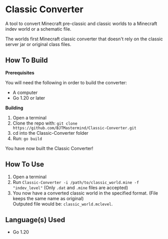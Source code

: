 # Classic Converter

A tool to convert Minecraft pre-classic and classic worlds to a Minecraft indev world or a schematic file.

The worlds first Minecraft classic converter that doesn't rely on the classic server jar or original class files.

## How To Build

**Prerequisites**

You will need the following in order to build the converter:

* A computer
* Go 1.20 or later

**Building**

1. Open a terminal
2. Clone the repo with: `git clone https://github.com/BJTMastermind/Classic-Converter.git`
3. cd into the Classic-Converter folder
4. Run: `go build`

You have now built the Classic Converter!

## How To Use

1. Open a terminal
2. Run `Classic-Converter -i /path/to/classic_world.mine -f "indev_level"` (Only `.dat` and `.mine` files are accepted)
3. You now have a converted classic world in the specified format. (File keeps the same name as original)<br>Outputed file would be: `classic_world.mclevel`.

## Language(s) Used

* Go 1.20
